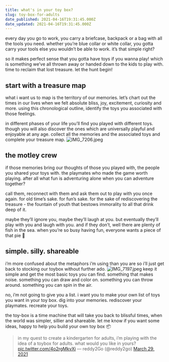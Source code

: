 ```yaml
---
title: what's in your toy box?
slug: toy-box-for-adults
date_published: 2021-04-16T19:31:45.000Z
date_updated: 2021-04-16T19:31:45.000Z
---
```


every day you go to work, you carry a briefcase, backpack or a bag with all the tools you need. whether you’re blue collar or white collar, you gotta carry your tools else you wouldn’t be able to work. it’s that simple right?

so it makes perfect sense that you gotta have toys if you wanna play! which is something we’ve all thrown away or handed down to the kids to play with. time to reclaim that lost treasure. let the hunt begin!

## start with a treasure map

what i want us to map is the territory of our memories. let’s chart out the times in our lives when we felt absolute bliss, joy, excitement, curiosity and more. using this chronological outline, identify the toys you associated with those feelings.

in different phases of your life you’ll find you played with different toys. though you will also discover the ones which are universally playful and enjoyable at any age. collect all the memories and the associated toys and complete your treasure map.
![IMG_7206.jpeg](https://res.craft.do/user/full/aea53ecb-f07e-7684-f954-13f587938a00/8A4AD33E-5D39-4E0B-AFCE-091F66FA924E_2)
## the motley crew

if those memories bring our thoughts of those you played with, the people you shared your toys with. the playmates who made the game worth playing. after all what fun is adventuring alone when you can adventure together?

call them, reconnect with them and ask them out to play with you once again. for old time’s sake. for fun’s sake. for the sake of rediscovering the treasure - the fountain of youth that bestows immorality to all that drink deep of it.

maybe they’ll ignore you, maybe they’ll laugh at you. but eventually they’ll play with you and laugh with you. and if they don’t, well there are plenty of fish in the sea. when you’re so busy having fun, everyone wants a piece of that pie 🥧

## simple. silly. shareable

i’m more confused about the metaphors i’m using than you are so i’ll just get back to stocking our toybox without further ado.
![IMG_7197.jpeg](https://res.craft.do/user/full/aea53ecb-f07e-7684-f954-13f587938a00/FF1BBEAA-071F-49BE-9369-8DA91E8498F8_2)
keep it simple and get the most basic toys you can find. something that makes noise. something you can draw and color on. something you can throw around. something you can spin in the air.

no, i’m not going to give you a list. i want you to make your own list of toys you want in your toy box. dig into your memories. rediscover your playmates. recreate your toys.

the toy-box is a time machine that will take you back to blissful times, when the world was simpler, sillier and shareable. let me know if you want some ideas, happy to help you build your own toy box 📦

> in my quest to create a kindergarten for adults, i’m playing with the idea of a toybox for adults. what would you like in yours? [pic.twitter.com/4o2rgMkvXi](https://t.co/4o2rgMkvXi)
> &mdash; reddy2Go (@reddy2go) [March 29, 2021](https://twitter.com/reddy2go/status/1376579423437082626?ref_src=twsrc%5Etfw)
